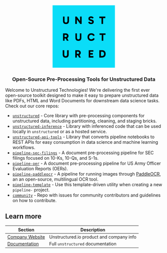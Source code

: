 <h3 align="center">
  <img src="img/unstructured_logo.png" height="200">
</h3>

<h3 align="center">
  <p>Open-Source Pre-Processing Tools for Unstructured Data</p>
</h3>

Welcome to Unstructured Technologies! We're delivering the first ever open-source toolkit
designed to make it easy to prepare unstructured data like PDFs, HTML and Word Documents
for downstream data science tasks. Check out our core repos:

- [`unstructured`](https://github.com/Unstructured-IO/unstructured) - Core library with
  pre-processing components for unstructured data, including partitioning, cleaning, and
  staging bricks.
- [`unstructured-inference`](https://github.com/Unstructured-IO/unstructured-inference) - Library
  with inferenced code that can be used locally in `unstructured` or as a hosted service.
- [`unstructured-api-tools`](https://github.com/Unstructured-IO/unstructured-api-tools) - Library
  that converts pipeline notebooks to REST APIs for easy consumption in data science and
  machine learning workflows.
- [`pipeline-sec-filings`](https://github.com/Unstructured-IO/pipeline-sec-filings) - A document
  pre-processing pipeline for SEC filings focused on 10-Ks, 10-Qs, and S-1s.
- [`pipeline-oer`](https://github.com/Unstructured-IO/pipeline-oer) - A document
  pre-processing pipeline for US Army Officer Evaluation Reports (OERs).
- [`pipeline-paddleocr`](https://github.com/Unstructured-IO/pipeline-paddleocr) - A pipeline for running
  images through [PaddleOCR](https://github.com/PaddlePaddle/PaddleOCR), an an open-source,
  multilingual OCR tool.
- [`pipeline-template`](https://github.com/Unstructured-IO/pipeline-template) - Use this template-driven utility when creating a new `pipeline-` project.
- [`community`](https://github.com/Unstructured-IO/community) - Repo with issues for community
  contributors and guidelines on how to contribute.

## Learn more

| Section | Description |
|-|-|
| [Company Website](https://unstructured.io) | Unstructured.io product and company info |
| [Documentation](https://unstructured-io.github.io/unstructured) | Full `unstructured` documentation |
